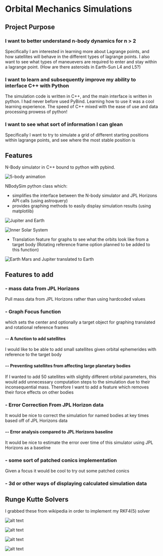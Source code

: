 # Orbital Mechanics Simulations
## Project Purpose
### I want to better understand n-body dynamics for n > 2
Specifically I am interested in learning more about Lagrange points, and how satellites will behave in the different types of lagrange points.
I also want to see what types of maneuevers are required to enter and stay within a lagrange point. (How are there asteroids in Earth-Sun L4 and L5?)
### I want to learn and subsequently improve my ability to interface C++ with Python
The simulation code is written in C++, and the main interface is written in python.
I had never before used PyBind. Learning how to use it was a cool learning experience.
The speed of C++ mixed with the ease of use and data processing prowess of python!

### I want to see what sort of information I can glean
Specifically I want to try to simulate a grid of different starting positions within lagrange points, and see where the most stable position is

## Features

N-Body simulator in C++ bound to python with pybind. 

![5-body animation](animations/5_body_anim2.gif)

NBodySim python class which:
- simplifies the interface between the N-body simulator and JPL Horizons API calls (using astroquery)
- provides graphing methods to easily display simulation results (using matplotlib)

![Jupiter and Earth](animations/Jupiter_Earth.gif)

![Inner Solar System](animations/Inner_Solar_System.gif)

- Translation feature for graphs to see what the orbits look like from a target body (Rotating reference frame option planned to be added to this function)

![Earth Mars and Jupiter translated to Earth](animations/Earth_Focus.gif)


## Features to add

### - mass data from JPL Horizons 
Pull mass data from JPL Horizons rather than using hardcoded values


### - Graph Focus function
which sets the center and optionally a target object for graphing translated and rotational reference frames

#### -- A function to add satellites
I would like to be able to add small satellites given orbital ephemerides with reference to the target body

#### -- Preventing satellites from affecting large planetary bodies
If I wanted to add 50 satellites with slightly different orbital parameters, this would add unnecessary computation steps to the simulation due to their inconsequential mass. Therefore I want to add a feature which removes their force effects on other bodies

### - Error Correction From JPL Horizon data
It would be nice to correct the simulation for named bodies at key times based off of JPL Horizons data

#### -- Error analysis compared to JPL Horizons baseline
It would be nice to estimate the error over time of this simulator using JPL Horizons as a baseline

### - some sort of patched conics implementation
Given a focus it would be cool to try out some patched conics

### - 3d or other ways of displaying calculated simulation data


## Runge Kutte Solvers

I grabbed these from wikipedia in order to implement my RKF4(5) solver

![alt text](images/RKF4.png)

![alt text](images/RKF45.png)

![alt text](images/functions.png)

![alt text](images/RK45_Coefficients.png)
